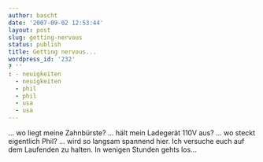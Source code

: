 ```yaml
---
author: bascht
date: '2007-09-02 12:53:44'
layout: post
slug: getting-nervous
status: publish
title: Getting nervous...
wordpress_id: '232'
? ''
: - neuigkeiten
  - neuigkeiten
  - phil
  - phil
  - usa
  - usa
---
```


... wo liegt meine Zahnbürste? ... hält mein Ladegerät 110V aus?
... wo steckt eigentlich Phil? ... wird so langsam spannend hier.
Ich versuche euch auf dem Laufenden zu halten. In wenigen Stunden
gehts los...


